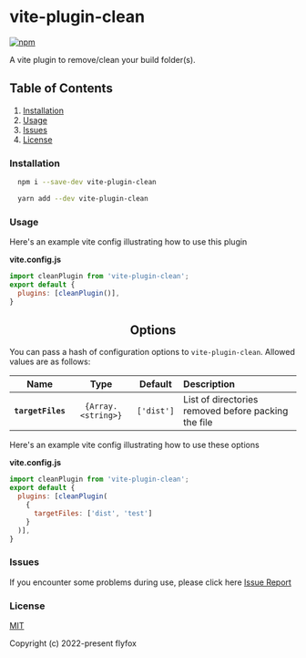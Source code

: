 # vite-plugin-clean

[![npm](https://d25lcipzij17d.cloudfront.net/badge.svg?id=js&r=r&type=6e&v=1.0.0&x2=0)](https://github.com/z-ti/vite-plugin-clean)

A vite plugin to remove/clean your build folder(s).

## Table of Contents

1.  [Installation](#installation)
2.  [Usage](#usage)
3.  [Issues](#issues)
4.  [License](#license)

### Installation

<a name="installation"></a>

```bash
  npm i --save-dev vite-plugin-clean
```

```bash
  yarn add --dev vite-plugin-clean
```

### Usage

<a name="usage"></a>

Here's an example vite config illustrating how to use this plugin

**vite.config.js**
```js
import cleanPlugin from 'vite-plugin-clean';
export default {
  plugins: [cleanPlugin()],
}
```
<h2 align="center">Options</h2>

You can pass a hash of configuration options to `vite-plugin-clean`.
Allowed values are as follows:

|Name|Type|Default|Description|
|:--:|:--:|:-----:|:----------|
|**`targetFiles`**|`{Array.<string>}`|`['dist']`|List of directories removed before packing the file|

Here's an example vite config illustrating how to use these options

**vite.config.js**
```js
import cleanPlugin from 'vite-plugin-clean';
export default {
  plugins: [cleanPlugin(
    {
      targetFiles: ['dist', 'test']
    }
  )],
}
```

### Issues

<a name="issues"></a>

If you encounter some problems during use, please click here [Issue Report](https://github.com/z-ti/vite-plugin-clean/issues)

### License

<a name="license"></a>

[MIT](https://github.com/z-ti/vite-plugin-clean/blob/master/LICENSE)

Copyright (c) 2022-present flyfox
